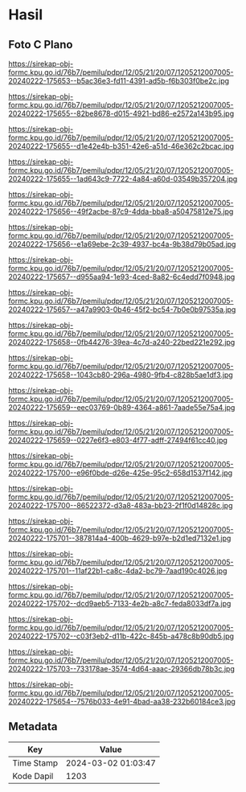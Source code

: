 # Hasil

## Foto C Plano

https://sirekap-obj-formc.kpu.go.id/76b7/pemilu/pdpr/12/05/21/20/07/1205212007005-20240222-175653--b5ac36e3-fd11-4391-ad5b-f6b303f0be2c.jpg

https://sirekap-obj-formc.kpu.go.id/76b7/pemilu/pdpr/12/05/21/20/07/1205212007005-20240222-175655--82be8678-d015-4921-bd86-e2572a143b95.jpg

https://sirekap-obj-formc.kpu.go.id/76b7/pemilu/pdpr/12/05/21/20/07/1205212007005-20240222-175655--d1e42e4b-b351-42e6-a51d-46e362c2bcac.jpg

https://sirekap-obj-formc.kpu.go.id/76b7/pemilu/pdpr/12/05/21/20/07/1205212007005-20240222-175655--1ad643c9-7722-4a84-a60d-03549b357204.jpg

https://sirekap-obj-formc.kpu.go.id/76b7/pemilu/pdpr/12/05/21/20/07/1205212007005-20240222-175656--49f2acbe-87c9-4dda-bba8-a50475812e75.jpg

https://sirekap-obj-formc.kpu.go.id/76b7/pemilu/pdpr/12/05/21/20/07/1205212007005-20240222-175656--e1a69ebe-2c39-4937-bc4a-9b38d79b05ad.jpg

https://sirekap-obj-formc.kpu.go.id/76b7/pemilu/pdpr/12/05/21/20/07/1205212007005-20240222-175657--d955aa94-1e93-4ced-8a82-6c4edd7f0948.jpg

https://sirekap-obj-formc.kpu.go.id/76b7/pemilu/pdpr/12/05/21/20/07/1205212007005-20240222-175657--a47a9903-0b46-45f2-bc54-7b0e0b97535a.jpg

https://sirekap-obj-formc.kpu.go.id/76b7/pemilu/pdpr/12/05/21/20/07/1205212007005-20240222-175658--0fb44276-39ea-4c7d-a240-22bed221e292.jpg

https://sirekap-obj-formc.kpu.go.id/76b7/pemilu/pdpr/12/05/21/20/07/1205212007005-20240222-175658--1043cb80-296a-4980-9fb4-c828b5ae1df3.jpg

https://sirekap-obj-formc.kpu.go.id/76b7/pemilu/pdpr/12/05/21/20/07/1205212007005-20240222-175659--eec03769-0b89-4364-a861-7aade55e75a4.jpg

https://sirekap-obj-formc.kpu.go.id/76b7/pemilu/pdpr/12/05/21/20/07/1205212007005-20240222-175659--0227e6f3-e803-4f77-adff-27494f61cc40.jpg

https://sirekap-obj-formc.kpu.go.id/76b7/pemilu/pdpr/12/05/21/20/07/1205212007005-20240222-175700--e96f0bde-d26e-425e-95c2-658d1537f142.jpg

https://sirekap-obj-formc.kpu.go.id/76b7/pemilu/pdpr/12/05/21/20/07/1205212007005-20240222-175700--86522372-d3a8-483a-bb23-2f1f0d14828c.jpg

https://sirekap-obj-formc.kpu.go.id/76b7/pemilu/pdpr/12/05/21/20/07/1205212007005-20240222-175701--387814a4-400b-4629-b97e-b2d1ed7132e1.jpg

https://sirekap-obj-formc.kpu.go.id/76b7/pemilu/pdpr/12/05/21/20/07/1205212007005-20240222-175701--11af22b1-ca8c-4da2-bc79-7aad190c4026.jpg

https://sirekap-obj-formc.kpu.go.id/76b7/pemilu/pdpr/12/05/21/20/07/1205212007005-20240222-175702--dcd9aeb5-7133-4e2b-a8c7-feda8033df7a.jpg

https://sirekap-obj-formc.kpu.go.id/76b7/pemilu/pdpr/12/05/21/20/07/1205212007005-20240222-175702--c03f3eb2-d11b-422c-845b-a478c8b90db5.jpg

https://sirekap-obj-formc.kpu.go.id/76b7/pemilu/pdpr/12/05/21/20/07/1205212007005-20240222-175703--733178ae-3574-4d64-aaac-29366db78b3c.jpg

https://sirekap-obj-formc.kpu.go.id/76b7/pemilu/pdpr/12/05/21/20/07/1205212007005-20240222-175654--7576b033-4e91-4bad-aa38-232b60184ce3.jpg


## Metadata

| Key        | Value               |
| ---------- | ------------------- |
| Time Stamp | 2024-03-02 01:03:47 |
| Kode Dapil | 1203                |



